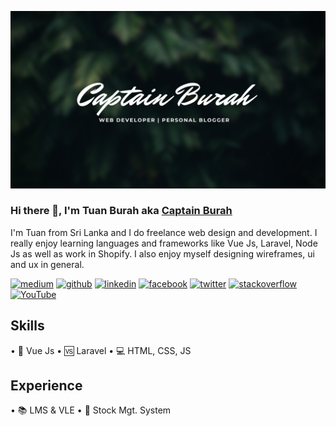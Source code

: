 ![Me](https://github.com/captain-burah/captain-burah/blob/main/Organic%20Makeup%20_%20Sustainable%20Style%20(2).png)

### Hi there 👋, I'm Tuan Burah aka **[Captain Burah](https://www.instagram.com/captain_burah/)**
I'm Tuan from Sri Lanka and I do freelance web design and development. I really enjoy learning languages and frameworks like Vue Js, Laravel, Node Js as well as work in Shopify. I also enjoy myself designing wireframes, ui and ux in general.

 [<img src='https://cdn.jsdelivr.net/npm/simple-icons@3.0.1/icons/medium.svg' alt='medium' height='40'>](https://tuanburah.medium.com/)  [<img src='https://cdn.jsdelivr.net/npm/simple-icons@3.0.1/icons/github.svg' alt='github' height='40'>](https://github.com/https://github.com/captain-burah)  [<img src='https://cdn.jsdelivr.net/npm/simple-icons@3.0.1/icons/linkedin.svg' alt='linkedin' height='40'>](https://www.linkedin.com/in/https://www.linkedin.com/in/tuan-burah//)  [<img src='https://cdn.jsdelivr.net/npm/simple-icons@3.0.1/icons/facebook.svg' alt='facebook' height='40'>](https://www.facebook.com/https://www.facebook.com/captainburah)  [<img src='https://cdn.jsdelivr.net/npm/simple-icons@3.0.1/icons/twitter.svg' alt='twitter' height='40'>](https://twitter.com/https://twitter.com/Tuan_Burah)  [<img src='https://cdn.jsdelivr.net/npm/simple-icons@3.0.1/icons/stackoverflow.svg' alt='stackoverflow' height='40'>](https://stackoverflow.com/users/https://stackoverflow.com/users/14991937/captain-burah)  [<img src='https://cdn.jsdelivr.net/npm/simple-icons@3.0.1/icons/youtube.svg' alt='YouTube' height='40'>](https://www.youtube.com/channel/https://www.youtube.com/channel/UCulXZgnb_G_r4aCyybXrHcA) 

## Skills
• 🔰 Vue Js
• 🆚 Laravel
• 💻 HTML, CSS, JS

## Experience
• 📚 LMS & VLE
• 🥕 Stock Mgt. System
